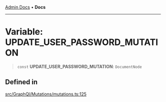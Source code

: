 [Admin Docs](/) • **Docs**

***

# Variable: UPDATE\_USER\_PASSWORD\_MUTATION

> `const` **UPDATE\_USER\_PASSWORD\_MUTATION**: `DocumentNode`

## Defined in

[src/GraphQl/Mutations/mutations.ts:125](https://github.com/PalisadoesFoundation/talawa-admin/blob/main/src/GraphQl/Mutations/mutations.ts#L125)
